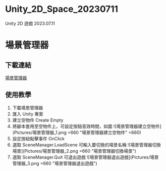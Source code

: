 # Unity_2D_Space_20230711
 Unity 2D 遊戲 2023.07.11

# 場景管理器

## 下載連結
[場景管理器](Assets/Scripts/SceneManager.cs "場景管理器連結")

## 使用教學
1. 下載場景管理器
2. 匯入 Unity 專案
3. 建立空物件 Create Empty
4. 將腳本套用至空物件上，可設定按鈕音效時間，如圖
![場景管理器建立空物件](Pictures/場景管理器_1.png =660 "場景管理器建立空物件" =660)
5. 設定按紐點擊事件 OnClick
6. 選取 SceneManager.LoadScene 可輸入要切換的場景名稱
![場景管理器切換場景](Pictures/場景管理器_2.png =660 "場景管理器切換場景")
7. 選取 SceneManager.Quit 可退出遊戲
![場景管理器退出遊戲](Pictures/場景管理器_3.png =660 "場景管理器退出遊戲")
